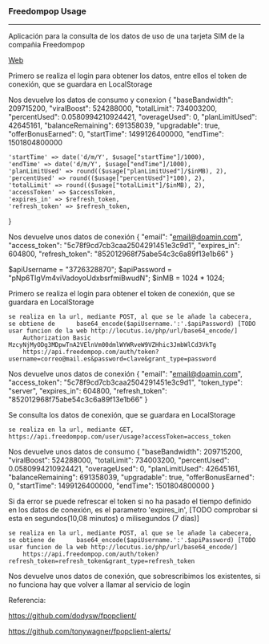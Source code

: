 <h3>Freedompop Usage</h3>
<hr/>

Aplicación para la consulta de los datos de uso de una tarjeta SIM de la compañia Freedompop

<a href="https://salvacam.github.io/freedomPop_usage" target="_blank">Web</a>

Primero se realiza el login para obtener los datos, entre ellos el token de conexión, que se guardara en LocalStorage

Nos devuelve los datos de consumo y conexion
    {
    "baseBandwidth": 209715200,
    "viralBoost": 524288000,
    "totalLimit": 734003200,
    "percentUsed": 0.0580994210924421,
    "overageUsed": 0,
    "planLimitUsed": 42645161,
    "balanceRemaining": 691358039,
    "upgradable": true,
    "offerBonusEarned": 0,
    "startTime": 1499126400000,
    "endTime": 1501804800000

    
    'startTime' => date('d/m/Y', $usage["startTime"]/1000),
    'endTime' => date('d/m/Y', $usage["endTime"]/1000),
    'planLimitUsed' => round(($usage["planLimitUsed"]/$inMB), 2),
    'percentUsed' => round(($usage["percentUsed"]*100), 2),
    'totalLimit' => round(($usage["totalLimit"]/$inMB), 2),
    'accessToken' => $accessToken,
    'expires_in' => $refresh_token,
    'refresh_token' => $refresh_token,
}


Nos devuelve unos datos de conexión
    {
    "email": "email@doamin.com",
    "access_token": "5c78f9cd7cb3caa2504291451e3c9d1",
    "expires_in": 604800,
    "refresh_token": "852012968f75abe54c3c6a89f13e1b66"
}



  $apiUsername = "3726328870";
  $apiPassword = "pNp6TIgVm4viVadoyoUdxbsrfmiBwudN";
  $inMB = 1024 * 1024;

Primero se realiza el login para obtener el token de conexión, que se guardara en LocalStorage

	se realiza en la url, mediante POST, al que se le añade la cabecera, se obtiene de 		base64_encode($apiUsername.':'.$apiPassword) [TODO usar funcion de la web http://locutus.io/php/url/base64_encode/]
		Authorization Basic MzcyNjMyODg3MDpwTnA2VElnVm00dmlWYWRveW9VZHhic3JmbWlCd3VkTg
		https://api.freedompop.com/auth/token?username=correo@mail.es&password=clave&grant_type=password

Nos devuelve unos datos de conexión
	{
    "email": "email@doamin.com",
    "access_token": "5c78f9cd7cb3caa2504291451e3c9d1",
    "token_type": "server",
    "expires_in": 604800,
    "refresh_token": "852012968f75abe54c3c6a89f13e1b66"
}

Se consulta los datos de conexión, que se guardara en LocalStorage

	se realiza en la url, mediante GET, 
	https://api.freedompop.com/user/usage?accessToken=access_token

Nos devuelve unos datos de consumo
	{
    "baseBandwidth": 209715200,
    "viralBoost": 524288000,
    "totalLimit": 734003200,
    "percentUsed": 0.0580994210924421,
    "overageUsed": 0,
    "planLimitUsed": 42645161,
    "balanceRemaining": 691358039,
    "upgradable": true,
    "offerBonusEarned": 0,
    "startTime": 1499126400000,
    "endTime": 1501804800000
}

Si da error se puede refrescar el token si no ha pasado el tiempo definido en los datos de conexión, es el parametro 'expires_in', [TODO comprobar si esta en segundos(10,08 minutos) o milisegundos (7 días)]

	se realiza en la url, mediante POST, al que se le añade la cabecera, se obtiene de 		base64_encode($apiUsername.':'.$apiPassword) [TODO usar funcion de la web http://locutus.io/php/url/base64_encode/]
		https://api.freedompop.com/auth/token?refresh_token=refresh_token&grant_type=refresh_token

Nos devuelve unos datos de conexión, que sobrescribimos los existentes, si no funciona hay que volver a llamar al servicio de login

Referencia:

https://github.com/dodysw/fpopclient/

https://github.com/tonywagner/fpopclient-alerts/
